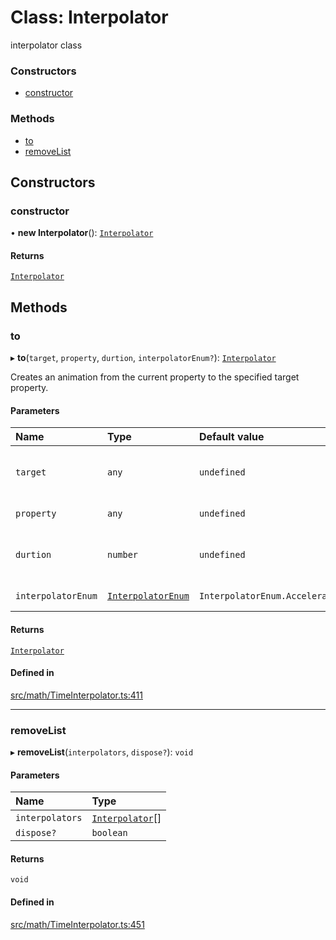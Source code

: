 # Class: Interpolator

interpolator class

### Constructors

- [constructor](Interpolator.md#constructor)

### Methods

- [to](Interpolator.md#to)
- [removeList](Interpolator.md#removelist)

## Constructors

### constructor

• **new Interpolator**(): [`Interpolator`](Interpolator.md)

#### Returns

[`Interpolator`](Interpolator.md)

## Methods

### to

▸ **to**(`target`, `property`, `durtion`, `interpolatorEnum?`): [`Interpolator`](Interpolator.md)

Creates an animation from the current property to the specified target property.

#### Parameters

| Name | Type | Default value | Description |
| :------ | :------ | :------ | :------ |
| `target` | `any` | `undefined` | Objects that need to be animated |
| `property` | `any` | `undefined` | Animation parameter |
| `durtion` | `number` | `undefined` | Animation duration, usually seconds |
| `interpolatorEnum` | [`InterpolatorEnum`](../enums/InterpolatorEnum.md) | `InterpolatorEnum.AccelerateInterpolator` | Interpolator type |

#### Returns

[`Interpolator`](Interpolator.md)

#### Defined in

[src/math/TimeInterpolator.ts:411](https://github.com/Orillusion/orillusion/blob/main/src/math/TimeInterpolator.ts#L411)

___

### removeList

▸ **removeList**(`interpolators`, `dispose?`): `void`

#### Parameters

| Name | Type |
| :------ | :------ |
| `interpolators` | [`Interpolator`](Interpolator.md)[] |
| `dispose?` | `boolean` |

#### Returns

`void`

#### Defined in

[src/math/TimeInterpolator.ts:451](https://github.com/Orillusion/orillusion/blob/main/src/math/TimeInterpolator.ts#L451)
